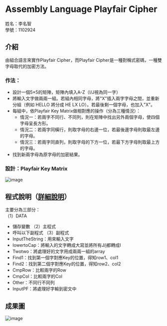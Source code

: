 # Assembly Language Playfair Cipher
姓名：李名智  
學號：1102924  
## 介紹
   由組合語言來實作Playfair Cipher，而Playfair Cipher是一種對稱式密碼，一種雙字母取代的加密方法。
### 作法：
- 設計一個5×5的矩陣，矩陣內填入A-Z（I/J視為同一字）
- 將輸入文字做兩兩一組。若組內相同字母，將"X"插入兩字字母之間，並重新分組（例如  HELLO 將分成 HE LX LO）。若最後剩一個字母，也加入"X"。
- 每組中，依Playfair Key Matrix做相對應的操作（分為三種情況）：
  - 情況一：若兩字不同行、不同列，則在矩陣中找出另外兩個字母，使四個字母呈長方形。
  - 情況二：若兩字同橫行，則取字母的右邊一位，若最後邊字母則取最左邊的字母。
  - 情況三：若兩字同直列，則取字母的下方一位，若最下方字母則取最上方的字母。
- 找到新兩字母為原字母的加密結果。
### 設計：Playfair Key Matrix
![image](https://github.com/user-attachments/assets/7257e03f-b9ba-4223-9e7b-8e30753826a2)
## 程式說明（[詳細說明](https://github.com/MingChih123/AssemblyLanguage_PlayfairCipher/blob/main/Playfair%20Cipher%E7%A8%8B%E5%BC%8F%E8%AA%AA%E6%98%8E.pdf)）
主要分為三部分：  
（1）DATA
- 儲存變數
（2）主程式
- 呼叫以下副程式
（3）副程式
- InputTheString：用來輸入文字
- lowertoCap：將輸入的文字轉成大寫並將所有J/j都轉成I
- Twotwo：將處理好的文字用成兩兩一組的array
- Find1：找到第一個字對應Key的位置，得知row1、col1
- Find2：找到第二個字對應Key的位置，得知row2、col2
- CmpRow：比較兩字的Row
- CmpCol：比較兩字的Col
- Other：不同行不同列
- InputPF：將處理好字輸到密文中

## 成果圖
![image](https://github.com/user-attachments/assets/c63e2c48-3e1b-4b50-acba-592cce923dbc)
